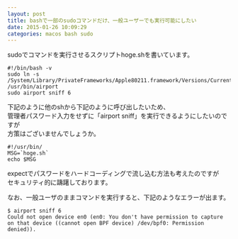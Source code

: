 ```yaml
---
layout: post
title: bashで一部のsudoコマンドだけ、一般ユーザーでも実行可能にしたい
date: 2015-01-26 10:09:29
categories: macos bash sudo
---
```

<!-- {% raw %} -->
<p>sudoでコマンドを実行させるスクリプトhoge.shを書いています。</p>

<pre><code>#!/bin/bash -v
sudo ln -s /System/Library/PrivateFrameworks/Apple80211.framework/Versions/Current/Resources/airport /usr/bin/airport
sudo airport sniff 6
</code></pre>

<p>下記のように他のshから下記のように呼び出したいため、<br>
管理者パスワード入力をせずに「airport sniff」を実行できるようにしたいのですが<br>
方策はございませんでしょうか。</p>

<pre><code>#!/usr/bin/
MSG=`hoge.sh`
echo $MSG
</code></pre>

<p>expectでパスワードをハードコーディングで流し込む方法も考えたのですが<br>
セキュリティ的に躊躇しております。</p>

<p>なお、一般ユーザのままコマンドを実行すると、下記のようなエラーが出ます。</p>

<pre><code>$ airport sniff 6
Could not open device en0 (en0: You don't have permission to capture on that device ((cannot open BPF device) /dev/bpf0: Permission denied)).
</code></pre>
<!-- {% endraw %} -->
